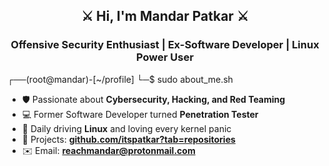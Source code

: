 
<h2 align="center">⚔️ Hi, I'm Mandar Patkar ⚔️</h2>
<h3 align="center">Offensive Security Enthusiast | Ex-Software Developer | Linux Power User</h3>

┌──(root@mandar)-[~/profile] 
└─$ sudo about_me.sh

- 🛡️ Passionate about **Cybersecurity, Hacking, and Red Teaming**
- 💻 Former Software Developer turned **Penetration Tester**
- 🐧 Daily driving **Linux** and loving every kernel panic
- 📂 Projects: **[github.com/itspatkar?tab=repositories](https://github.com/itspatkar?tab=repositories)**
- ✉️ Email: **reachmandar@protonmail.com**
